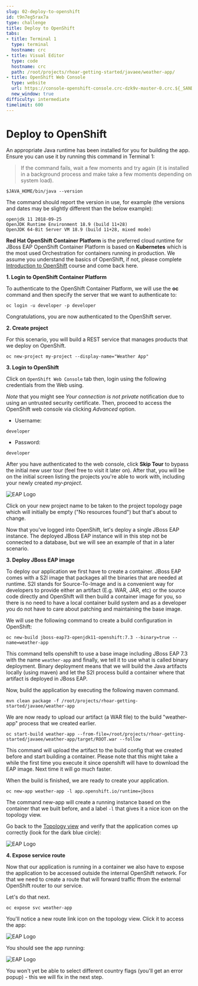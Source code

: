 ```yaml
---
slug: 02-deploy-to-openshift
id: t9n7eg5rax7a
type: challenge
title: Deploy to OpenShift
tabs:
- title: Terminal 1
  type: terminal
  hostname: crc
- title: Visual Editor
  type: code
  hostname: crc
  path: /root/projects/rhoar-getting-started/javaee/weather-app/
- title: OpenShift Web Console
  type: website
  url: https://console-openshift-console.crc-dzk9v-master-0.crc.${_SANDBOX_ID}.instruqt.io
  new_window: true
difficulty: intermediate
timelimit: 600
---
```

# Deploy to OpenShift

An appropriate Java runtime has been installed for you for building the app. Ensure you can use it by running this command in Terminal 1:

> If the command fails, wait a few moments and try again (it is installed in a background process and make take a few moments depending on system load).

```
$JAVA_HOME/bin/java --version
```

The command should report the version in use, for example (the versions and dates may be slightly different than the below example):

```console
openjdk 11 2018-09-25
OpenJDK Runtime Environment 18.9 (build 11+28)
OpenJDK 64-Bit Server VM 18.9 (build 11+28, mixed mode)
```

**Red Hat OpenShift Container Platform** is the preferred cloud runtime for JBoss EAP
OpenShift Container Platform is based on **Kubernetes** which is the most used Orchestration for containers running in production. We assume you understand the basics of OpenShift, if not, please complete [Introduction to OpenShift]( https://learn.openshift.com/introduction/) course and come back here.

**1. Login to OpenShift Container Platform**

To authenticate to the OpenShift Container Platform, we will use the **oc** command and then specify the server that we
want to authenticate to:

```
oc login -u developer -p developer
```

Congratulations, you are now authenticated to the OpenShift server.

**2. Create project**

For this scenario, you will build a REST service that manages products that we deploy on OpenShift.

```
oc new-project my-project --display-name="Weather App"
```

**3. Login to OpenShift**

Click on `OpenShift Web Console` tab then, login using the following credentials from the Web using.

*Note* that you might see *Your connection is not private* notification due to using an untrusted security certificate. Then, proceed to access the OpenShift web console via clicking *Advanced* option.

* Username:
```
developer
```

* Password:
```
developer
```

After you have authenticated to the web console, click **Skip Tour** to bypass the initial new user tour (feel free to visit it later on). After that, you will be on the initial screen listing the projects you're able to work with, including your newly created _my-project_.

![EAP Logo](https://raw.githubusercontent.com/openshift-instruqt/instruqt/master/assets/middleware/middleware-javaee8/projects.png)

Click on your new project name to be taken to the project topology page which will initially be empty ("No resources found") but that's about to change.

Now that you've logged into OpenShift, let's deploy a single JBoss EAP instance. The deployed JBoss EAP instance will in this step not be connected to a database, but we will see an example of that in a later scenario.

**3. Deploy JBoss EAP image**

To deploy our application we first have to create a container. JBoss EAP comes with a S2I image that packages all the binaries that are needed at runtime. S2I stands for Source-To-Image and is a convenient way for developers to provide either an artifact (E.g. WAR, JAR, etc) or the source code directly and OpenShift will then build a container image for you, so there is no need to have a local container build system and as a developer you do not have to care about patching and maintaining the base image.

We will use the following command to create a build configuration in OpenShift:

```
oc new-build jboss-eap73-openjdk11-openshift:7.3 --binary=true --name=weather-app
```

This command tells openshift to use a base image including JBoss EAP 7.3 with the name `weather-app`  and finally, we tell it to use what is called binary deployment. Binary deployment means that we will build the Java artifacts locally (using maven) and let the S2I process build a container where that artifact is deployed in JBoss EAP.

Now, build the application by executing the following maven command.

```
mvn clean package -f /root/projects/rhoar-getting-started/javaee/weather-app
```

We are now ready to upload our artifact (a WAR file) to the build "weather-app" process that we created earlier.

```
oc start-build weather-app --from-file=/root/projects/rhoar-getting-started/javaee/weather-app/target/ROOT.war --follow
```

This command will upload the artifact to the build config that we created before and start building a container. Please note that this might take a while the first time you execute it since openshift will have to download the EAP image. Next time it will go much faster.

When the build is finished, we are ready to create your application.

```
oc new-app weather-app -l app.openshift.io/runtime=jboss
```

The command new-app will create a running instance based on the container that we built before, and a label `-l` that gives it a nice icon on the topology view.

Go back to the [Topology view](https://console-openshift-console-[[HOST_SUBDOMAIN]]-443-[[KATACODA_HOST]].environments.katacoda.com/topology/ns/my-project/graph) and verify that the application comes up correctly (look for the dark blue circle):

![EAP Logo](https://raw.githubusercontent.com/openshift-instruqt/instruqt/master/assets/middleware/middleware-javaee8/initial-deploy.png)

**4. Expose service route**

Now that our application is running in a container we also have to expose the application to be accessed outside the internal OpenShift network. For that we need to create a route that will forward traffic ffrom the external OpenShift router to our service.

Let's do that next.

```
oc expose svc weather-app
```

You'll notice a new route link icon on the topology view. Click it to access the app:

![EAP Logo](https://raw.githubusercontent.com/openshift-instruqt/instruqt/master/assets/middleware/middleware-javaee8/route-link.png)

You should see the app running:

![EAP Logo](https://raw.githubusercontent.com/openshift-instruqt/instruqt/master/assets/middleware/middleware-javaee8/initial-app.png)

You won't yet be able to select different country flags (you'll get an error popup) - this we will fix in the next step.
